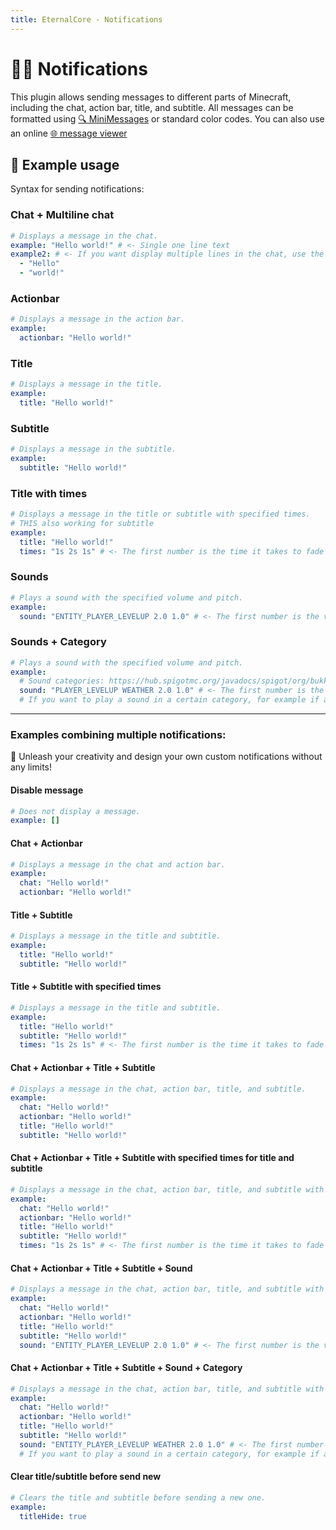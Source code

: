 ```yaml
---
title: EternalCore - Notifications
---
```


# 💬🔔 Notifications

This plugin allows sending messages to different parts of Minecraft, including the chat, action bar, title, and subtitle. All messages can be formatted using [🔍 MiniMessages](https://docs.adventure.kyori.net/minimessage/format.html) or standard color codes. You can also use an online [🌐 message viewer](https://webui.adventure.kyori.net/)

## 📝 Example usage

Syntax for sending notifications:

### Chat + Multiline chat
```yaml
# Displays a message in the chat.
example: "Hello world!" # <- Single one line text
example2: # <- If you want display multiple lines in the chat, use the following syntax:
  - "Hello"
  - "world!"
```

### Actionbar
```yaml
# Displays a message in the action bar.
example:
  actionbar: "Hello world!"
```

### Title
```yaml
# Displays a message in the title.
example:
  title: "Hello world!"
```

### Subtitle
```yaml
# Displays a message in the subtitle.
example:
  subtitle: "Hello world!"
```

### Title with times
```yaml
# Displays a message in the title or subtitle with specified times.
# THIS also working for subtitle
example:
  title: "Hello world!"
  times: "1s 2s 1s" # <- The first number is the time it takes to fade in, the second is the time it takes to stay on the screen, and the third is the time it takes to fade out.
```

### Sounds
```yaml
# Plays a sound with the specified volume and pitch.
example:
  sound: "ENTITY_PLAYER_LEVELUP 2.0 1.0" # <- The first number is the volume, the second is the pitch.
```

### Sounds + Category
```yaml
# Plays a sound with the specified volume and pitch.
example:
  # Sound categories: https://hub.spigotmc.org/javadocs/spigot/org/bukkit/SoundCategory.html
  sound: "PLAYER_LEVELUP WEATHER 2.0 1.0" # <- The first number is the volume, the second is the pitch.
  # If you want to play a sound in a certain category, for example if a player has the sound category "WEATHER" in the game settings set to 0%, the sound will not play.
```

---

### Examples combining multiple notifications:

👑 Unleash your creativity and design your own custom notifications without any limits!

#### Disable message
```yaml
# Does not display a message.
example: []
```

#### Chat + Actionbar
```yaml
# Displays a message in the chat and action bar.
example:
  chat: "Hello world!"
  actionbar: "Hello world!"
```

#### Title + Subtitle
```yaml
# Displays a message in the title and subtitle.
example:
  title: "Hello world!"
  subtitle: "Hello world!"
```

#### Title + Subtitle with specified times
```yaml
# Displays a message in the title and subtitle.
example:
  title: "Hello world!"
  subtitle: "Hello world!"
  times: "1s 2s 1s" # <- The first number is the time it takes to fade in, the second is the time it takes to stay on the screen, and the third is the time it takes to fade out.
```

#### Chat + Actionbar + Title + Subtitle
```yaml
# Displays a message in the chat, action bar, title, and subtitle.
example:
  chat: "Hello world!"
  actionbar: "Hello world!"
  title: "Hello world!"
  subtitle: "Hello world!"
```

#### Chat + Actionbar + Title + Subtitle with specified times for title and subtitle
```yaml
# Displays a message in the chat, action bar, title, and subtitle with specified times for title and subtitle
example:
  chat: "Hello world!"
  actionbar: "Hello world!"
  title: "Hello world!"
  subtitle: "Hello world!"
  times: "1s 2s 1s" # <- The first number is the time it takes to fade in, the second is the time it takes to stay on the screen, and the third is the time it takes to fade out.
```

#### Chat + Actionbar + Title + Subtitle + Sound
```yaml
# Displays a message in the chat, action bar, title, and subtitle with specified times for title and subtitle
example:
  chat: "Hello world!"
  actionbar: "Hello world!"
  title: "Hello world!"
  subtitle: "Hello world!"
  sound: "ENTITY_PLAYER_LEVELUP 2.0 1.0" # <- The first number is the volume, the second is the pitch.
```

#### Chat + Actionbar + Title + Subtitle + Sound + Category
```yaml
# Displays a message in the chat, action bar, title, and subtitle with specified times for title and subtitle
example:
  chat: "Hello world!"
  actionbar: "Hello world!"
  title: "Hello world!"
  subtitle: "Hello world!"
  sound: "ENTITY_PLAYER_LEVELUP WEATHER 2.0 1.0" # <- The first number is the volume, the second is the pitch.
  # If you want to play a sound in a certain category, for example if a player has the sound category "WEATHER" in the game settings set to 0%, the sound will not play.
```

#### Clear title/subtitle before send new
```yaml
# Clears the title and subtitle before sending a new one.
example:
  titleHide: true
``` 